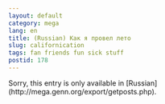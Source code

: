 ```yaml
---
layout: default
category: mega
lang: en
title: (Russian) Как я провел лето
slug: californication
tags: fan friends fun sick stuff 
postid: 178
---
```

<p>Sorry, this entry is only available in [Russian](http://mega.genn.org/export/getposts.php).</p>